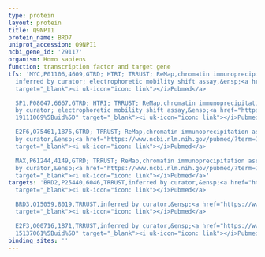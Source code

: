 ```yaml
---
type: protein
layout: protein
title: Q9NPI1
protein_name: BRD7
uniprot_accession: Q9NPI1
ncbi_gene_id: '29117'
organism: Homo sapiens
function: transcription factor and target gene
tfs: 'MYC,P01106,4609,GTRD; HTRI; TRRUST; ReMap,chromatin immunoprecipitation assay;
  inferred by curator; electrophoretic mobility shift assay,&ensp;<a href="https://www.ncbi.nlm.nih.gov/pubmed/?term=19111069%5Buid%5D"
  target="_blank"><i uk-icon="icon: link"></i>Pubmed</a>

  SP1,P08047,6667,GTRD; HTRI; TRRUST; ReMap,chromatin immunoprecipitation assay; inferred
  by curator; electrophoretic mobility shift assay,&ensp;<a href="https://www.ncbi.nlm.nih.gov/pubmed/?term=16792505;
  19111069%5Buid%5D" target="_blank"><i uk-icon="icon: link"></i>Pubmed</a>

  E2F6,O75461,1876,GTRD; TRRUST; ReMap,chromatin immunoprecipitation assay; inferred
  by curator,&ensp;<a href="https://www.ncbi.nlm.nih.gov/pubmed/?term=16792505%5Buid%5D"
  target="_blank"><i uk-icon="icon: link"></i>Pubmed</a>

  MAX,P61244,4149,GTRD; TRRUST; ReMap,chromatin immunoprecipitation assay; inferred
  by curator,&ensp;<a href="https://www.ncbi.nlm.nih.gov/pubmed/?term=19111069%5Buid%5D"
  target="_blank"><i uk-icon="icon: link"></i>Pubmed</a>'
targets: 'BRD2,P25440,6046,TRRUST,inferred by curator,&ensp;<a href="https://www.ncbi.nlm.nih.gov/pubmed/?term=12600283%5Buid%5D"
  target="_blank"><i uk-icon="icon: link"></i>Pubmed</a>

  BRD3,Q15059,8019,TRRUST,inferred by curator,&ensp;<a href="https://www.ncbi.nlm.nih.gov/pubmed/?term=12600283%5Buid%5D"
  target="_blank"><i uk-icon="icon: link"></i>Pubmed</a>

  E2F3,O00716,1871,TRRUST,inferred by curator,&ensp;<a href="https://www.ncbi.nlm.nih.gov/pubmed/?term=16475162;
  15137061%5Buid%5D" target="_blank"><i uk-icon="icon: link"></i>Pubmed</a>'
binding_sites: ''
---
```

